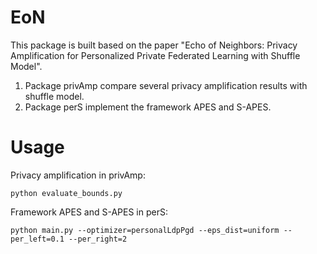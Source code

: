 # EoN

This package is built based on the paper "Echo of Neighbors: Privacy Amplification for Personalized Private Federated Learning with Shuffle Model".
1. Package privAmp compare several privacy amplification results with shuffle model.
2. Package perS implement the framework APES and S-APES.

# Usage
Privacy amplification in privAmp:
```
python evaluate_bounds.py
```

Framework APES and S-APES in perS:
```
python main.py --optimizer=personalLdpPgd --eps_dist=uniform --per_left=0.1 --per_right=2
```


